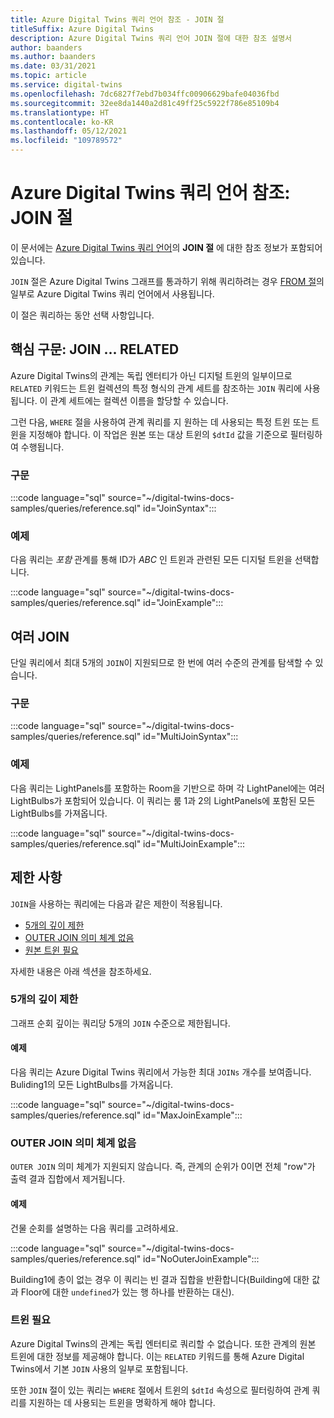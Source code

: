```yaml
---
title: Azure Digital Twins 쿼리 언어 참조 - JOIN 절
titleSuffix: Azure Digital Twins
description: Azure Digital Twins 쿼리 언어 JOIN 절에 대한 참조 설명서
author: baanders
ms.author: baanders
ms.date: 03/31/2021
ms.topic: article
ms.service: digital-twins
ms.openlocfilehash: 7dc6827f7ebd7b034ffc00906629bafe04036fbd
ms.sourcegitcommit: 32ee8da1440a2d81c49ff25c5922f786e85109b4
ms.translationtype: HT
ms.contentlocale: ko-KR
ms.lasthandoff: 05/12/2021
ms.locfileid: "109789572"
---
```

# <a name="azure-digital-twins-query-language-reference-join-clause"></a>Azure Digital Twins 쿼리 언어 참조: JOIN 절

이 문서에는 [Azure Digital Twins 쿼리 언어](concepts-query-language.md)의 **JOIN 절** 에 대한 참조 정보가 포함되어 있습니다.

`JOIN` 절은 Azure Digital Twins 그래프를 통과하기 위해 쿼리하려는 경우 [FROM 절](reference-query-clause-from.md)의 일부로 Azure Digital Twins 쿼리 언어에서 사용됩니다.

이 절은 쿼리하는 동안 선택 사항입니다.

## <a name="core-syntax-join--related"></a>핵심 구문: JOIN ... RELATED 
Azure Digital Twins의 관계는 독립 엔터티가 아닌 디지털 트윈의 일부이므로 `RELATED` 키워드는 트윈 컬렉션의 특정 형식의 관계 세트를 참조하는 `JOIN` 쿼리에 사용됩니다. 이 관계 세트에는 컬렉션 이름을 할당할 수 있습니다.

그런 다음, `WHERE` 절을 사용하여 관계 쿼리를 지 원하는 데 사용되는 특정 트윈 또는 트윈을 지정해야 합니다. 이 작업은 원본 또는 대상 트윈의 `$dtId` 값을 기준으로 필터링하여 수행됩니다.

### <a name="syntax"></a>구문

:::code language="sql" source="~/digital-twins-docs-samples/queries/reference.sql" id="JoinSyntax":::

### <a name="example"></a>예제

다음 쿼리는 *포함* 관계를 통해 ID가 *ABC* 인 트윈과 관련된 모든 디지털 트윈을 선택합니다.

:::code language="sql" source="~/digital-twins-docs-samples/queries/reference.sql" id="JoinExample":::

## <a name="multiple-joins"></a>여러 JOIN

단일 쿼리에서 최대 5개의 `JOIN`이 지원되므로 한 번에 여러 수준의 관계를 탐색할 수 있습니다.

### <a name="syntax"></a>구문

:::code language="sql" source="~/digital-twins-docs-samples/queries/reference.sql" id="MultiJoinSyntax":::

### <a name="example"></a>예제

다음 쿼리는 LightPanels를 포함하는 Room을 기반으로 하며 각 LightPanel에는 여러 LightBulbs가 포함되어 있습니다. 이 쿼리는 룸 1과 2의 LightPanels에 포함된 모든 LightBulbs를 가져옵니다.

:::code language="sql" source="~/digital-twins-docs-samples/queries/reference.sql" id="MultiJoinExample":::

## <a name="limitations"></a>제한 사항

`JOIN`을 사용하는 쿼리에는 다음과 같은 제한이 적용됩니다.
* [5개의 깊이 제한](#depth-limit-of-five)
* [OUTER JOIN 의미 체계 없음](#no-outer-join-semantics)
* [원본 트윈 필요](#twins-required)

자세한 내용은 아래 섹션을 참조하세요.

### <a name="depth-limit-of-five"></a>5개의 깊이 제한

그래프 순회 깊이는 쿼리당 5개의 `JOIN` 수준으로 제한됩니다.

#### <a name="example"></a>예제

다음 쿼리는 Azure Digital Twins 쿼리에서 가능한 최대 `JOINs` 개수를 보여줍니다. Buliding1의 모든 LightBulbs를 가져옵니다.

:::code language="sql" source="~/digital-twins-docs-samples/queries/reference.sql" id="MaxJoinExample":::

### <a name="no-outer-join-semantics"></a>OUTER JOIN 의미 체계 없음

`OUTER JOIN` 의미 체계가 지원되지 않습니다. 즉, 관계의 순위가 0이면 전체 "row"가 출력 결과 집합에서 제거됩니다.

#### <a name="example"></a>예제

건물 순회를 설명하는 다음 쿼리를 고려하세요.

:::code language="sql" source="~/digital-twins-docs-samples/queries/reference.sql" id="NoOuterJoinExample":::

Building1에 층이 없는 경우 이 쿼리는 빈 결과 집합을 반환합니다(Building에 대한 값과 Floor에 대한 `undefined`가 있는 행 하나를 반환하는 대신).

### <a name="twins-required"></a>트윈 필요

Azure Digital Twins의 관계는 독립 엔터티로 쿼리할 수 없습니다. 또한 관계의 원본 트윈에 대한 정보를 제공해야 합니다. 이는 `RELATED` 키워드를 통해 Azure Digital Twins에서 기본 `JOIN` 사용의 일부로 포함됩니다. 

또한 `JOIN` 절이 있는 쿼리는 `WHERE` 절에서 트윈의 `$dtId` 속성으로 필터링하여 관계 쿼리를 지원하는 데 사용되는 트윈을 명확하게 해야 합니다.